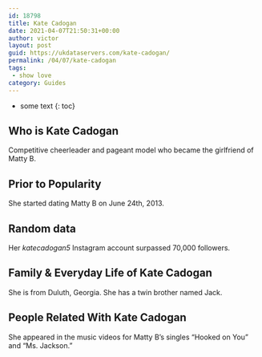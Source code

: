 ```yaml
---
id: 18798
title: Kate Cadogan
date: 2021-04-07T21:50:31+00:00
author: victor
layout: post
guid: https://ukdataservers.com/kate-cadogan/
permalink: /04/07/kate-cadogan
tags:
 - show love
category: Guides
---
```


* some text
{: toc}


## Who is Kate Cadogan



Competitive cheerleader and pageant model who became the girlfriend of Matty B.

                
                
                
## Prior to Popularity



She started dating Matty B on June 24th, 2013.

                
                
                
## Random data



Her _katecadogan5_ Instagram account surpassed 70,000 followers.

                
                
                
## Family & Everyday Life of Kate Cadogan



She is from Duluth, Georgia. She has a twin brother named Jack.

                
                
                
## People Related With Kate Cadogan



She appeared in the music videos for Matty B&#8217;s singles &#8220;Hooked on You&#8221; and &#8220;Ms. Jackson.&#8221;

                
              
            
          
          
          